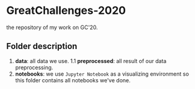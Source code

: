 # GreatChallenges-2020
the repository of my work on GC'20.
## Folder description
1. **data**: all data we use.
  1.1 **preprocessed**: all result of our data preprocessing.
2. **notebooks**: we use `Jupyter Notebook` as a visualizing environment so this folder contains all notebooks we've done.
